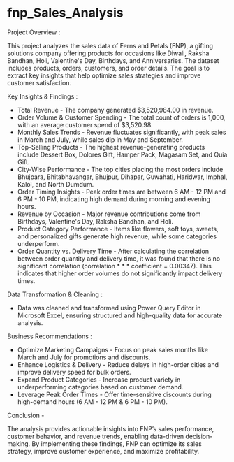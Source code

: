 # fnp_Sales_Analysis

Project Overview : 

This project analyzes the sales data of Ferns and Petals (FNP), a gifting solutions company offering products for occasions like Diwali, Raksha Bandhan, Holi, Valentine's Day, Birthdays, and Anniversaries. The dataset includes products, orders, customers, and order details. The goal is to extract key insights that help optimize sales strategies and improve customer satisfaction.

Key Insights & Findings :

* Total Revenue -  The company generated $3,520,984.00 in revenue.
* Order Volume & Customer Spending -  The total count of orders is 1,000, with an average customer spend of $3,520.98.
* Monthly Sales Trends -  Revenue fluctuates significantly, with peak sales in March and July, while sales dip in May and September.
* Top-Selling Products -  The highest revenue-generating products include Dessert Box, Dolores Gift, Hamper Pack, Magasam Set, and Quia Gift.
* City-Wise Performance - The top cities placing the most orders include Bhujpara, Bhitabhavangar, Bhujpur, Dihapar, Guwahati, Haridwar, Imphal, Kalol, and North Dumdum.
* Order Timing Insights - Peak order times are between 6 AM - 12 PM and 6 PM - 10 PM, indicating high demand during morning and evening hours.
* Revenue by Occasion -  Major revenue contributions come from Birthdays, Valentine's Day, Raksha Bandhan, and Holi.
* Product Category Performance - Items like flowers, soft toys, sweets, and personalized gifts generate high revenue, while some categories underperform.
* Order Quantity vs. Delivery Time - After calculating the correlation between order quantity and delivery time, it was found that there is no significant correlation (correlation * * * coefficient = 0.00347). This indicates that higher order volumes do not significantly impact delivery times.

Data Transformation & Cleaning  :
* Data was cleaned and transformed using Power Query Editor in Microsoft Excel, ensuring structured and high-quality data for accurate analysis.

Business Recommendations :

* Optimize Marketing Campaigns -  Focus on peak sales months like March and July for promotions and discounts.
* Enhance Logistics & Delivery -  Reduce delays in high-order cities and improve delivery speed for bulk orders.
* Expand Product Categories -  Increase product variety in underperforming categories based on customer demand.
* Leverage Peak Order Times - Offer time-sensitive discounts during high-demand hours (6 AM - 12 PM & 6 PM - 10 PM).

Conclusion - 

The analysis provides actionable insights into FNP’s sales performance, customer behavior, and revenue trends, enabling data-driven decision-making. By implementing these findings, FNP can optimize its sales strategy, improve customer experience, and maximize profitability.
